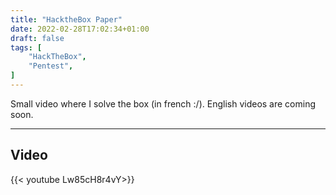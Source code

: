 ```yaml
---
title: "HacktheBox Paper"
date: 2022-02-28T17:02:34+01:00
draft: false
tags: [
    "HackTheBox",
    "Pentest",
]
---
```

Small video where I solve the box (in french :/). English videos are coming soon.
<!--more-->

--- 

## Video

{{< youtube Lw85cH8r4vY>}}


